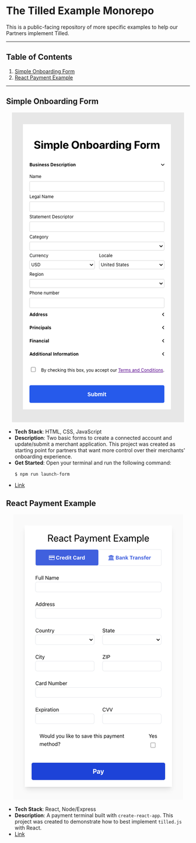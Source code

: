 # The Tilled Example Monorepo

This is a public-facing repository of more specific examples to help our Partners implement Tilled.

---

## Table of Contents

1. [Simple Onboarding Form](#simple-onboarding-form)
2. [React Payment Example](#react-payment-example)

---

## Simple Onboarding Form

<p align="center">
    <img src="simple-onboarding-form/img/onboarding-form.png">
</p>

- **Tech Stack**: HTML, CSS, JavaScript
- **Description**: Two basic forms to create a connected account and update/submit a merchant application. This project was created as starting point for partners that want more control over their merchants' onboarding experience.
- **Get Started**: Open your terminal and run the following command:
  ```
  $ npm run launch-form
  ```
- [Link](/simple-onboarding-form/)

## React Payment Example

<p align="center">
    <img src="react-payment-example/img/react-payment-example.png">
</p>

- **Tech Stack**: React, Node/Express
- **Description**: A payment terminal built with `create-react-app`. This project was created to demonstrate how to best implement `tilled.js` with React.
- [Link](/react-payment-example/)
